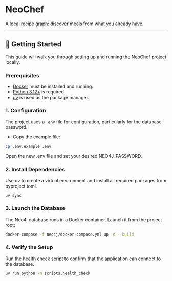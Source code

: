 # NeoChef

A local recipe graph: discover meals from what you already have.

---

## 🚀 Getting Started

This guide will walk you through setting up and running the NeoChef project locally.

### Prerequisites

- [Docker](https://www.docker.com/products/docker-desktop/) must be installed and running.
- [Python 3.12+](https://www.python.org/) is required.
- [uv](https://github.com/astral-sh/uv) is used as the package manager.

### 1. Configuration

The project uses a `.env` file for configuration, particularly for the database password.

- Copy the example file:
```bash
cp .env.example .env
```
Open the new .env file and set your desired NEO4J_PASSWORD.

###  2. Install Dependencies

Use uv to create a virtual environment and install all required packages from pyproject.toml.

  ```bash
uv sync
```

### 3. Launch the Database

The Neo4j database runs in a Docker container. Launch it from the project root:

```bash
docker-compose -f neo4j/docker-compose.yml up -d --build
```


### 4. Verify the Setup

Run the health check script to confirm that the application can connect to the database.

```bash
uv run python -m scripts.health_check
```